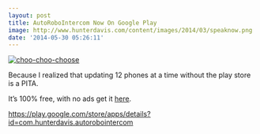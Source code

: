 ```yaml
---
layout: post
title: AutoRoboIntercom Now On Google Play
image: http://www.hunterdavis.com/content/images/2014/03/speaknow.png
date: '2014-05-30 05:26:11'
---
```



[![choo-choo-choose](http://www.hunterdavis.com/content/images/2014/03/choo-choo-choose-168x300.png)](http://www.hunterdavis.com/content/images/2014/03/choo-choo-choose.png)

Because I realized that updating 12 phones at a time without the play store is a PITA.

It’s 100% free, with no ads get it [here](https://play.google.com/store/apps/details?id=com.hunterdavis.autorobointercom).

https://play.google.com/store/apps/details?id=com.hunterdavis.autorobointercom


